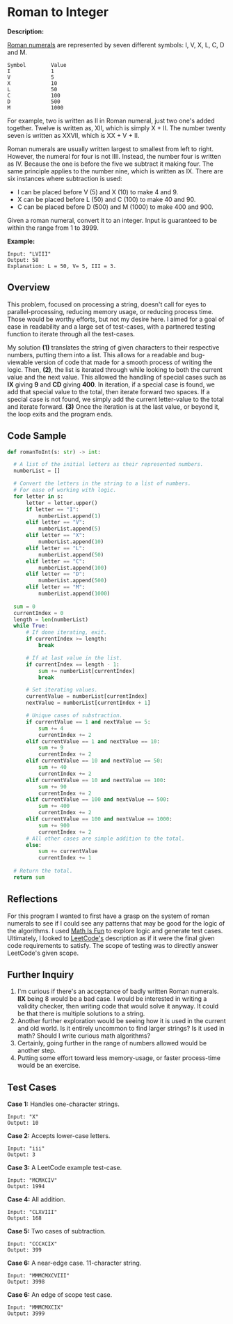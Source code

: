 # Roman to Integer

**Description:**

[Roman numerals](https://en.wikipedia.org/wiki/Roman_numerals) are represented by seven different symbols: I, V, X, L, C, D and M.

```
Symbol        Value
I             1
V             5
X             10
L             50
C             100
D             500
M             1000
```

For example, two is written as II in Roman numeral, just two one's added together. Twelve is written as, XII, which is simply X + II. The number twenty seven is written as XXVII, which is XX + V + II.

Roman numerals are usually written largest to smallest from left to right. However, the numeral for four is not IIII. Instead, the number four is written as IV. Because the one is before the five we subtract it making four. The same principle applies to the number nine, which is written as IX. There are six instances where subtraction is used:

- I can be placed before V (5) and X (10) to make 4 and 9.
- X can be placed before L (50) and C (100) to make 40 and 90.
- C can be placed before D (500) and M (1000) to make 400 and 900.

Given a roman numeral, convert it to an integer. Input is guaranteed to be within the range from 1 to 3999.

**Example:**
```
Input: "LVIII"
Output: 58
Explanation: L = 50, V= 5, III = 3.
```

## Overview

This problem, focused on processing a string, doesn't call for eyes to parallel-processing, reducing memory usage, or reducing process time. Those would be worthy efforts, but not my desire here. I aimed for a goal of ease in readability and a large set of test-cases, with a partnered testing function to iterate through all the test-cases.

My solution **(1)** translates the string of given characters to their respective numbers, putting them into a list. This allows for a readable and bug-viewable version of code that made for a smooth process of writing the logic. Then, **(2)**, the list is iterated through while looking to both the current value and the next value. This allowed the handling of special cases such as **IX** giving  **9** and **CD** giving **400**. In iteration, if a special case is found, we add that special value to the total, then iterate forward two spaces. If a special case is not found, we simply add the current letter-value to the total and iterate forward. **(3)** Once the iteration is at the last value, or beyond it, the loop exits and the program ends.

## Code Sample

```Python
def romanToInt(s: str) -> int:

  # A list of the initial letters as their represented numbers.
  numberList = []

  # Convert the letters in the string to a list of numbers.
  # For ease of working with logic.
  for letter in s:
      letter = letter.upper()
      if letter == "I":
          numberList.append(1)
      elif letter == "V":
          numberList.append(5)
      elif letter == "X":
          numberList.append(10)
      elif letter == "L":
          numberList.append(50)
      elif letter == "C":
          numberList.append(100)
      elif letter == "D":
          numberList.append(500)
      elif letter == "M":
          numberList.append(1000)
  
  sum = 0
  currentIndex = 0
  length = len(numberList)
  while True:
      # If done iterating, exit.
      if currentIndex >= length:
          break

      # If at last value in the list.
      if currentIndex == length - 1:
          sum += numberList[currentIndex]
          break

      # Set iterating values.
      currentValue = numberList[currentIndex]
      nextValue = numberList[currentIndex + 1]

      # Unique cases of substraction.
      if currentValue == 1 and nextValue == 5:
          sum += 4
          currentIndex += 2
      elif currentValue == 1 and nextValue == 10:
          sum += 9
          currentIndex += 2
      elif currentValue == 10 and nextValue == 50:
          sum += 40
          currentIndex += 2
      elif currentValue == 10 and nextValue == 100:
          sum += 90
          currentIndex += 2
      elif currentValue == 100 and nextValue == 500:
          sum += 400
          currentIndex += 2
      elif currentValue == 100 and nextValue == 1000:
          sum += 900
          currentIndex += 2
      # All other cases are simple addition to the total.
      else:
          sum += currentValue
          currentIndex += 1
            
  # Return the total.
  return sum
```

## Reflections

For this program I wanted to first have a grasp on the system of roman numerals to see if I could see any patterns that may be good for the logic of the algorithms. I used [Math Is Fun](https://www.mathsisfun.com/roman-numerals.html) to explore logic and generate test cases. Ultimately, I looked to [LeetCode's](https://leetcode.com/problems/roman-to-integer/) description as if it were the final given code requirements to satisfy. The scope of testing was to directly answer LeetCode's given scope.

## Further Inquiry

1. I'm curious if there's an acceptance of badly written Roman numerals. **IIX** being 8 would be a bad case. I would be interested in writing a validity checker, then writing code that would solve it anyway. It could be that there is multiple solutions to a string.
2. Another further exploration would be seeing how it is used in the current and old world. Is it entirely uncommon to find larger strings? Is it used in math? Should I write curious math algorithms?
3. Certainly, going further in the range of numbers allowed would be another step.
4. Putting some effort toward less memory-usage, or faster process-time would be an exercise.

## Test Cases

**Case 1:** Handles one-character strings.
```
Input: "X"
Output: 10
```

**Case 2:** Accepts lower-case letters.
```
Input: "iii"
Output: 3
```

**Case 3:** A LeetCode example test-case.
```
Input: "MCMXCIV"
Output: 1994
```

**Case 4:** All addition.
```
Input: "CLXVIII"
Output: 168
```

**Case 5:** Two cases of subtraction.
```
Input: "CCCXCIX"
Output: 399
```

**Case 6:** A near-edge case. 11-character string.
```
Input: "MMMCMXCVIII"
Output: 3998
```

**Case 6:** An edge of scope test case.
```
Input: "MMMCMXCIX"
Output: 3999
```
